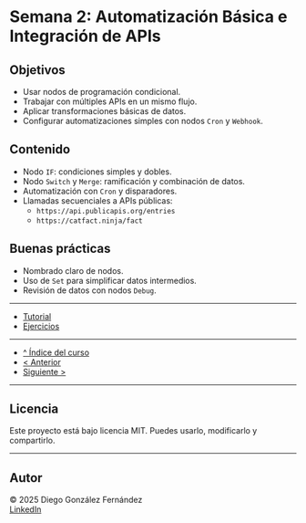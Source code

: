 # Semana 2: Automatización Básica e Integración de APIs

## Objetivos

- Usar nodos de programación condicional.
- Trabajar con múltiples APIs en un mismo flujo.
- Aplicar transformaciones básicas de datos.
- Configurar automatizaciones simples con nodos `Cron` y `Webhook`.

## Contenido

- Nodo `IF`: condiciones simples y dobles.
- Nodo `Switch` y `Merge`: ramificación y combinación de datos.
- Automatización con `Cron` y disparadores.
- Llamadas secuenciales a APIs públicas:
  - `https://api.publicapis.org/entries`
  - `https://catfact.ninja/fact`

## Buenas prácticas

- Nombrado claro de nodos.
- Uso de `Set` para simplificar datos intermedios.
- Revisión de datos con nodos `Debug`.

---

- [Tutorial](./tutorial.md)
- [Ejercicios](./ejercicios.md)

---

- [^ Índice del curso](../readme.md)
- [< Anterior](../semana02/readme.md)
- [Siguiente >](../semana04/readme.md)

---

## Licencia

Este proyecto está bajo licencia MIT. Puedes usarlo, modificarlo y compartirlo.

---

## Autor

© 2025 Diego González Fernández  
[LinkedIn](https://www.linkedin.com/in/diego-gonzalez-fernandez)
